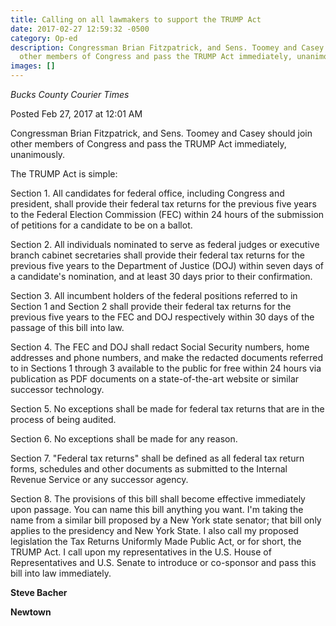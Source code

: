 ```yaml
---
title: Calling on all lawmakers to support the TRUMP Act
date: 2017-02-27 12:59:32 -0500
category: Op-ed
description: Congressman Brian Fitzpatrick, and Sens. Toomey and Casey should join
  other members of Congress and pass the TRUMP Act immediately, unanimously.
images: []
---
```

_Bucks County Courier Times_

Posted Feb 27, 2017 at 12:01 AM

Congressman Brian Fitzpatrick, and Sens. Toomey and Casey should join other members of Congress and pass the TRUMP Act immediately, unanimously.

The TRUMP Act is simple:

Section 1. All candidates for federal office, including Congress and president, shall provide their federal tax returns for the previous five years to the Federal Election Commission (FEC) within 24 hours of the submission of petitions for a candidate to be on a ballot.

Section 2. All individuals nominated to serve as federal judges or executive branch cabinet secretaries shall provide their federal tax returns for the previous five years to the Department of Justice (DOJ) within seven days of a candidate's nomination, and at least 30 days prior to their confirmation.

Section 3. All incumbent holders of the federal positions referred to in Section 1 and Section 2 shall provide their federal tax returns for the previous five years to the FEC and DOJ respectively within 30 days of the passage of this bill into law.

Section 4. The FEC and DOJ shall redact Social Security numbers, home addresses and phone numbers, and make the redacted documents referred to in Sections 1 through 3 available to the public for free within 24 hours via publication as PDF documents on a state-of-the-art website or similar successor technology.

Section 5. No exceptions shall be made for federal tax returns that are in the process of being audited.

Section 6. No exceptions shall be made for any reason.

Section 7. "Federal tax returns" shall be defined as all federal tax return forms, schedules and other documents as submitted to the Internal Revenue Service or any successor agency.

Section 8. The provisions of this bill shall become effective immediately upon passage. You can name this bill anything you want. I'm taking the name from a similar bill proposed by a New York state senator; that bill only applies to the presidency and New York State. I also call my proposed legislation the Tax Returns Uniformly Made Public Act, or for short, the TRUMP Act. I call upon my representatives in the U.S. House of Representatives and U.S. Senate to introduce or co-sponsor and pass this bill into law immediately.

**Steve Bacher**

**Newtown**
